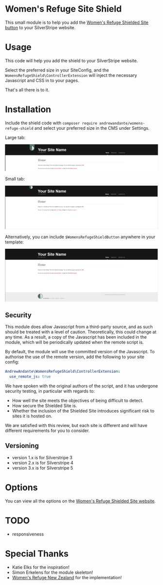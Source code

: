 # Women's Refuge Site Shield

This small module is to help you add the [Women's Refuge Shielded Site button](https://shielded.co.nz/) to your SilverStripe website.

# Usage

This code will help you add the shield to your SilverStripe website.

Select the preferred size in your SiteConfig, and the `WomensRefugeShield\ControllerExtension` will inject the necessary Javascript and CSS in to your pages.

That's all there is to it.

# Installation

Include the shield code with `composer require andrewandante/womens-refuge-shield` and select your preferred size in the CMS under Settings.

Large tab:

![Large tab](img/screenshots/large_tab.PNG?raw=true)

Small tab:

![Small tab](img/screenshots/small_tab.PNG?raw=true)

Alternatively, you can include `$WomensRefugeShieldButton` anywhere in your template:

![Button in the footer](img/screenshots/button_in_footer.PNG?raw=true)

## Security

This module does allow Javascript from a third-party source, and as such should be treated with a level of caution. Theoretically, this could change at any time. As a result, a copy of the Javascript has been included in the module, which will be periodically updated when the remote script is.

By default, the module will use the committed version of the Javascript. To authorise the use of the remote version, add the following to your site config:

```yaml
AndrewAndante\WomensRefugeShield\ControllerExtension:
  use_remote_js: true
```

We have spoken with the original authors of the script, and it has undergone security testing, in particular with regards to:

- How well the site meets the objectives of being difficult to detect.
- How secure the Shielded Site is.
- Whether the inclusion of the Shielded Site introduces significant risk to sites it is hosted on.

We are satisfied with this review, but each site is different and will have different requirements for you to consider.

## Versioning

- version 1.x is for Silverstripe 3
- version 2.x is for Silverstripe 4
- version 3.x is for Silverstripe 5

# Options

You can view all the options on the [Women's Refuge Shielded Site website](https://shielded.co.nz/).

# TODO

 - responsiveness

# Special Thanks

- Katie Elks for the inspiration!
- Simon Erkelens for the module skeleton!
- [Women's Refuge New Zealand](https://shielded.co.nz/) for the implementation!
